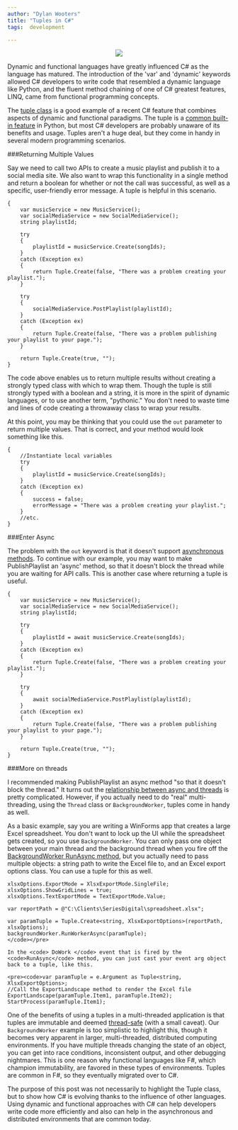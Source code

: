 ```yaml
---
author: "Dylan Wooters"
title: "Tuples in C#"
tags:  development

---
```


<div class="separator" style="clear: both; text-align: center;"><a href="/end-point-blog-git/2016/04/19/tuples-in-c/TwinsTuples.jpg" imageanchor="1" style="margin-left: 1em; margin-right: 1em;"><img border="0" src="/end-point-blog-git/2016/04/19/tuples-in-c/TwinsTuples.jpg"/></a></div>

Dynamic and functional languages have greatly influenced C# as the language has matured. The introduction of the 'var' and 'dynamic' keywords allowed C# developers to write code that resembled a dynamic language like Python, and the fluent method chaining of one of C# greatest features, LINQ, came from functional programming concepts.

The [tuple class](https://msdn.microsoft.com/en-us/library/system.tuple(v=vs.110).aspx) is a good example of a recent C# feature that combines aspects of dynamic and functional paradigms. The tuple is a [common built-in feature](https://docs.python.org/2/tutorial/datastructures.html#tuples-and-sequences) in Python, but most C# developers are probably unaware of its benefits and usage. Tuples aren't a huge deal, but they come in handy in several modern programming scenarios.


###Returning Multiple Values

Say we need to call two APIs to create a music playlist and publish it to a social media site. We also want to wrap this functionality in a single method and return a boolean for whether or not the call was successful, as well as a specific, user-friendly error message. A tuple is helpful in this scenario.

```public static Tuple<bool, string> PublishPlaylist(string[] songIds)  
{
    var musicService = new MusicService();
    var socialMediaService = new SocialMediaService();
    string playlistId;

    try
    {
        playlistId = musicService.Create(songIds);
    }
    catch (Exception ex)
    {
        return Tuple.Create(false, "There was a problem creating your playlist.");
    }

    try
    {
        socialMediaService.PostPlaylist(playlistId);
    }
    catch (Exception ex)
    {
        return Tuple.Create(false, "There was a problem publishing your playlist to your page.");
    }

    return Tuple.Create(true, "");
}
```

The code above enables us to return multiple results without creating a strongly typed class with which to wrap them. Though the tuple is still strongly typed with a boolean and a string, it is more in the spirit of dynamic languages, or to use another term, "pythonic." You don't need to waste time and lines of code creating a throwaway class to wrap your results.

At this point, you may be thinking that you could use the `out` parameter to return multiple values. That is correct, and your method would look something like this.

```public static void PublishPlaylist(string[] songIds, out bool success, out string errorMessage)  
{
    //Instantiate local variables
    try
    {
        playlistId = musicService.Create(songIds);
    }
    catch (Exception ex)
    {
        success = false;
        errorMessage = "There was a problem creating your playlist.";
    }
    //etc.
}
```

###Enter Async


The problem with the `out` keyword is that it doesn't support [asynchronous methods](https://msdn.microsoft.com/en-us/library/hh156513.aspx#Anchor_1). To continue with our example, you may want to make PublishPlaylist an 'async' method, so that it doesn't block the thread while you are waiting for API calls. This is another case where returning a tuple is useful.

```public static async Task<Tuple<bool, string>> PublishPlaylist(string[] songIds)  
{
    var musicService = new MusicService();
    var socialMediaService = new SocialMediaService();
    string playlistId;

    try
    {
        playlistId = await musicService.Create(songIds);
    }
    catch (Exception ex)
    {
        return Tuple.Create(false, "There was a problem creating your playlist.");
    }

    try
    {
        await socialMediaService.PostPlaylist(playlistId);
    }
    catch (Exception ex)
    {
        return Tuple.Create(false, "There was a problem publishing your playlist to your page.");
    }

    return Tuple.Create(true, "");
}
```

###More on threads

I recommended making PublishPlaylist an async method "so that it doesn't block the thread." It turns out the [relationship between async and threads](https://msdn.microsoft.com/en-us/library/hh191443.aspx#Anchor_4) is pretty complicated. However, if you actually need to do "real" multi-threading, using the `Thread` class or `BackgroundWorker`, tuples come in handy as well.

As a basic example, say you are writing a WinForms app that creates a large Excel spreadsheet. You don't want to lock up the UI while the spreadsheet gets created, so you use `BackgroundWorker`. You can only pass one object between your main thread and the background thread when you fire off the [BackgroundWorker RunAsync method](https://msdn.microsoft.com/en-us/library/f00zz5b2(v=vs.110).aspx), but you actually need to pass multiple objects: a string path to write the Excel file to, and an Excel export options class. You can use a tuple for this as well.

```var xlsxOptions = new XlsxExportOptions();  
xlsxOptions.ExportMode = XlsxExportMode.SingleFile;  
xlsxOptions.ShowGridLines = true;  
xlsxOptions.TextExportMode = TextExportMode.Value;

var reportPath = @"C:\Clients\SeriesDigital\spreadsheet.xlsx";

var paramTuple = Tuple.Create<string, XlsxExportOptions>(reportPath, xlsxOptions);  
backgroundWorker.RunWorkerAsync(paramTuple);  
</code></pre>

In the <code> DoWork </code> event that is fired by the <code>RunAsync</code> method, you can just cast your event arg object back to a tuple, like this.

<pre><code>var paramTuple = e.Argument as Tuple<string, XlsxExportOptions>;  
//Call the ExportLandscape method to render the Excel file
ExportLandscape(paramTuple.Item1, paramTuple.Item2);  
StartProcess(paramTuple.Item1);  
```

One of the benefits of using a tuples in a multi-threaded application is that tuples are immutable and deemed [thread-safe](https://msdn.microsoft.com/en-us/library/system.tuple(v=vs.110).aspx#Anchor_6) (with a small caveat). Our `BackgroundWorker` example is too simplistic to highlight this, though it becomes very apparent in larger, multi-threaded, distributed computing environments. If you have multiple threads changing the state of an object, you can get into race conditions, inconsistent output, and other debugging nightmares. This is one reason why functional languages like F#, which champion immutability, are favored in these types of environments. Tuples are common in F#, so they eventually migrated over to C#.

The purpose of this post was not necessarily to highlight the Tuple class, but to show how C# is evolving thanks to the influence of other languages. Using dynamic and functional approaches with C# can help developers write code more efficiently and also can help in the asynchronous and distributed environments that are common today.


